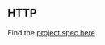 ## HTTP

Find the [project spec here](https://github.com/turingschool/curriculum/blob/master/source/projects/http_yeah_you_know_me.markdown).